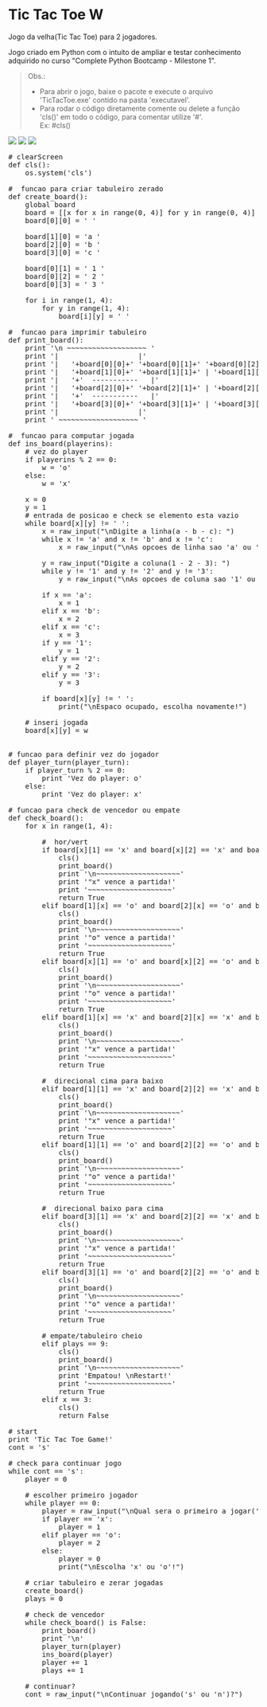 # Tic Tac Toe W

Jogo da velha(Tic Tac Toe) para 2 jogadores.

Jogo criado em Python com o intuito de ampliar e testar conhecimento adquirido no curso "Complete Python Bootcamp - Milestone 1".



>Obs.: 
> * Para abrir o jogo, baixe o pacote e execute o arquivo 'TicTacToe.exe' contido na pasta 'executavel'.
> * Para rodar o código diretamente comente ou delete a função 'cls()' em todo o código, para comentar utilize '#'.
> <br/>Ex: #cls()





<img src="https://github.com/willsouto/TicTacToeW/blob/master/img/TicTacToe1.jpg"></img>
<img src="https://github.com/willsouto/TicTacToeW/blob/master/img/TicTacToe2.jpg"></img>
<img src="https://github.com/willsouto/TicTacToeW/blob/master/img/TicTacToe3.jpg"></img>


<pre>
# clearScreen
def cls():
    os.system('cls')

#  funcao para criar tabuleiro zerado
def create_board():
    global board
    board = [[x for x in range(0, 4)] for y in range(0, 4)]
    board[0][0] = ' '

    board[1][0] = 'a '
    board[2][0] = 'b '
    board[3][0] = 'c '

    board[0][1] = ' 1 '
    board[0][2] = ' 2 '
    board[0][3] = ' 3 '

    for i in range(1, 4):
        for y in range(1, 4):
            board[i][y] = ' '

#  funcao para imprimir tabuleiro
def print_board():
    print '\n ~~~~~~~~~~~~~~~~~~~ '
    print '|                   |'
    print '|   '+board[0][0]+' '+board[0][1]+' '+board[0][2]+' '+board[0][3]+'   |'
    print '|   '+board[1][0]+' '+board[1][1]+' | '+board[1][2]+' | '+board[1][3]+'    |'
    print '|   '+'  -----------   |'
    print '|   '+board[2][0]+' '+board[2][1]+' | '+board[2][2]+' | '+board[2][3]+'    |'
    print '|   '+'  -----------   |'
    print '|   '+board[3][0]+' '+board[3][1]+' | '+board[3][2]+' | '+board[3][3]+'    |'
    print '|                   |'
    print ' ~~~~~~~~~~~~~~~~~~~ '

#  funcao para computar jogada
def ins_board(playerins):
    # vez do player
    if playerins % 2 == 0:
        w = 'o'
    else:
        w = 'x'

    x = 0
    y = 1
    # entrada de posicao e check se elemento esta vazio
    while board[x][y] != ' ':
        x = raw_input("\nDigite a linha(a - b - c): ")
        while x != 'a' and x != 'b' and x != 'c':
            x = raw_input("\nAs opcoes de linha sao 'a' ou 'b' ou 'c'.Digite novamente: ")

        y = raw_input("Digite a coluna(1 - 2 - 3): ")
        while y != '1' and y != '2' and y != '3':
            y = raw_input("\nAs opcoes de coluna sao '1' ou '2' ou '3'.Digite novamente: ")

        if x == 'a':
            x = 1
        elif x == 'b':
            x = 2
        elif x == 'c':
            x = 3
        if y == '1':
            y = 1
        elif y == '2':
            y = 2
        elif y == '3':
            y = 3

        if board[x][y] != ' ':
            print("\nEspaco ocupado, escolha novamente!")

    # inseri jogada
    board[x][y] = w


# funcao para definir vez do jogador
def player_turn(player_turn):
    if player_turn % 2 == 0:
        print 'Vez do player: o'
    else:
        print 'Vez do player: x'

# funcao para check de vencedor ou empate
def check_board():
    for x in range(1, 4):

        #  hor/vert
        if board[x][1] == 'x' and board[x][2] == 'x' and board[x][3] == 'x':
            cls()
            print_board()
            print '\n~~~~~~~~~~~~~~~~~~~~'
            print '"x" vence a partida!'
            print '~~~~~~~~~~~~~~~~~~~~'
            return True
        elif board[1][x] == 'o' and board[2][x] == 'o' and board[3][x] == 'o':
            cls()
            print_board()
            print '\n~~~~~~~~~~~~~~~~~~~~'
            print '"o" vence a partida!'
            print '~~~~~~~~~~~~~~~~~~~~'
            return True
        elif board[x][1] == 'o' and board[x][2] == 'o' and board[x][3] == 'o':
            cls()
            print_board()
            print '\n~~~~~~~~~~~~~~~~~~~~'
            print '"o" vence a partida!'
            print '~~~~~~~~~~~~~~~~~~~~'
            return True
        elif board[1][x] == 'x' and board[2][x] == 'x' and board[3][x] == 'x':
            cls()
            print_board()
            print '\n~~~~~~~~~~~~~~~~~~~~'
            print '"x" vence a partida!'
            print '~~~~~~~~~~~~~~~~~~~~'
            return True

        #  direcional cima para baixo
        elif board[1][1] == 'x' and board[2][2] == 'x' and board[3][3] == 'x':
            cls()
            print_board()
            print '\n~~~~~~~~~~~~~~~~~~~~'
            print '"x" vence a partida!'
            print '~~~~~~~~~~~~~~~~~~~~'
            return True
        elif board[1][1] == 'o' and board[2][2] == 'o' and board[3][3] == 'o':
            cls()
            print_board()
            print '\n~~~~~~~~~~~~~~~~~~~~'
            print '"o" vence a partida!'
            print '~~~~~~~~~~~~~~~~~~~~'
            return True

        #  direcional baixo para cima
        elif board[3][1] == 'x' and board[2][2] == 'x' and board[1][3] == 'x':
            cls()
            print_board()
            print '\n~~~~~~~~~~~~~~~~~~~~'
            print '"x" vence a partida!'
            print '~~~~~~~~~~~~~~~~~~~~'
            return True
        elif board[3][1] == 'o' and board[2][2] == 'o' and board[1][3] == 'o':
            cls()
            print_board()
            print '\n~~~~~~~~~~~~~~~~~~~~'
            print '"o" vence a partida!'
            print '~~~~~~~~~~~~~~~~~~~~'
            return True

        # empate/tabuleiro cheio
        elif plays == 9:
            cls()
            print_board()
            print '\n~~~~~~~~~~~~~~~~~~~~'
            print 'Empatou! \nRestart!'
            print '~~~~~~~~~~~~~~~~~~~~'
            return True
        elif x == 3:
            cls()
            return False

# start
print 'Tic Tac Toe Game!'
cont = 's'

# check para continuar jogo
while cont == 's':
    player = 0

    # escolher primeiro jogador
    while player == 0:
        player = raw_input("\nQual sera o primeiro a jogar('x' ou 'o')?")
        if player == 'x':
            player = 1
        elif player == 'o':
            player = 2
        else:
            player = 0
            print("\nEscolha 'x' ou 'o'!")

    # criar tabuleiro e zerar jogadas
    create_board()
    plays = 0

    # check de vencedor
    while check_board() is False:
        print_board()
        print '\n'
        player_turn(player)
        ins_board(player)
        player += 1
        plays += 1

    # continuar?
    cont = raw_input("\nContinuar jogando('s' ou 'n')?")
    </pre>
